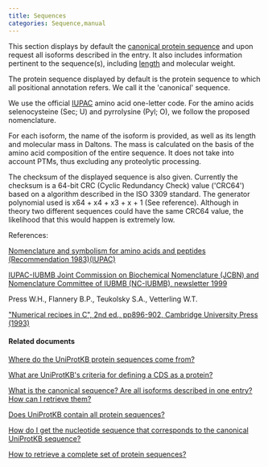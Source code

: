 ```yaml
---
title: Sequences
categories: Sequence,manual
---
```


This section displays by default the [canonical protein sequence](http://www.uniprot.org/help/canonical%5Fand%5Fisoforms) and upon request all isoforms described in the entry. It also includes information pertinent to the sequence(s), including [length](http://www.uniprot.org/help/sequence%5Flength) and molecular weight.

The protein sequence displayed by default is the protein sequence to which all positional annotation refers. We call it the 'canonical' sequence.

We use the official [IUPAC](http://www.iupac.org/) amino acid one-letter code. For the amino acids selenocysteine (Sec; U) and pyrrolysine (Pyl; O), we follow the proposed nomenclature.

For each isoform, the name of the isoform is provided, as well as its length and molecular mass in Daltons. The mass is calculated on the basis of the amino acid composition of the entire sequence. It does not take into account PTMs, thus excluding any proteolytic processing.

The checksum of the displayed sequence is also given. Currently the checksum is a 64-bit CRC (Cyclic Redundancy Check) value ('CRC64') based on a algorithm described in the ISO 3309 standard. The generator polynomial used is x64 + x4 + x3 + x + 1 (See reference). Although in theory two different sequences could have the same CRC64 value, the likelihood that this would happen is extremely low.

References:

[Nomenclature and symbolism for amino acids and peptides (Recommendation 1983)(IUPAC)](http://www.iupac.org/publications/pac/1984/pdf/5605x0595.pdf)

[IUPAC-IUBMB Joint Commission on Biochemical Nomenclature (JCBN) and Nomenclature Committee of IUBMB (NC-IUBMB), newsletter 1999](http://dx.doi.org/doi:10.1046/j.1432-1327.1999.news99.x)

Press W.H., Flannery B.P., Teukolsky S.A., Vetterling W.T.

["Numerical recipes in C", 2nd ed., pp896-902, Cambridge University Press (1993)](http://www.nrbook.com/a/bookcpdf.php)

#### Related documents

[Where do the UniProtKB protein sequences come from?](http://www.uniprot.org/faq/37)

[What are UniProtKB's criteria for defining a CDS as a protein?](http://www.uniprot.org/faq/25)

[What is the canonical sequence? Are all isoforms described in one entry? How can I retrieve them?](http://www.uniprot.org/faq/30)

[Does UniProtKB contain all protein sequences?](http://www.uniprot.org/faq/8)

[How do I get the nucleotide sequence that corresponds to the canonical UniProtKB sequence?](http://www.uniprot.org/faq/35)

[How to retrieve a complete set of protein sequences?](http://www.uniprot.org/faq/38)